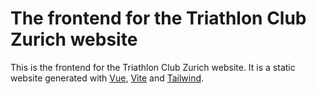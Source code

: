 # The frontend for the Triathlon Club Zurich website

This is the frontend for the Triathlon Club Zurich website. It is a static website generated with [Vue](https://vuejs.org/), [Vite](https://vitejs.dev/) and [Tailwind](https://tailwindcss.com/).